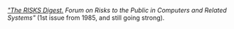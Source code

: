 _["The RISKS Digest.](http://catless.ncl.ac.uk/Risks/) Forum on Risks to the Public in Computers and Related Systems"_
(1st issue from 1985, and still going strong).
